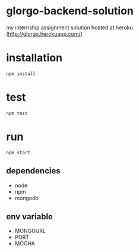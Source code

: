 # glorgo-backend-solution
my internship assignment solution hosted at heroku (http://glorgo.herokuapp.com/)
# installation 
 ```
 npm install
 ```
# test
 ```
 npm test
 ```
# run
```
npm start
```
## dependencies
 - node
 - npm
 - mongodb
## env variable
- MONGOURL 
- PORT
- MOCHA
